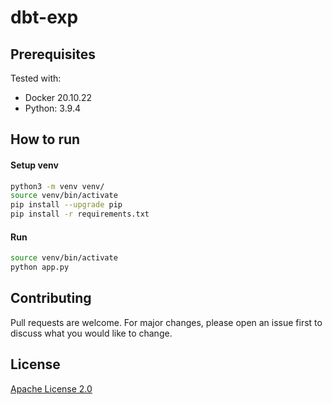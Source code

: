 # dbt-exp

## Prerequisites

Tested with:

- Docker 20.10.22
- Python: 3.9.4

## How to run


#### Setup venv

```bash
python3 -m venv venv/
source venv/bin/activate
pip install --upgrade pip
pip install -r requirements.txt
```

#### Run

```bash
source venv/bin/activate
python app.py
```

## Contributing

Pull requests are welcome. For major changes, please open an issue first to discuss what you would like to change.

## License

[Apache License 2.0](https://choosealicense.com/licenses/apache-2.0/)
